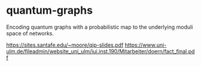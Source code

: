 # quantum-graphs
Encoding quantum graphs with a probabilistic map to the underlying moduli space of networks.

https://sites.santafe.edu/~moore/qip-slides.pdf
https://www.uni-ulm.de/fileadmin/website_uni_ulm/iui.inst.190/Mitarbeiter/doern/fact_final.pdf
